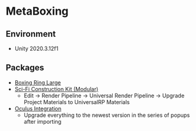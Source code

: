 # MetaBoxing

## Environment
* Unity 2020.3.12f1

## Packages
* [Boxing Ring Large](https://assetstore.unity.com/packages/3d/props/boxing-ring-large-179420)
* [Sci-Fi Construction Kit (Modular)](https://assetstore.unity.com/packages/3d/environments/sci-fi/sci-fi-construction-kit-modular-159280)
  * Edit -> Render Pipeline -> Universal Render Pipeline 
    -> Upgrade Project Materials to UniversalRP Materials
* [Oculus Integration](https://assetstore.unity.com/packages/tools/integration/oculus-integration-82022)
  * Upgrade everything to the newest version in the series of popups after importing